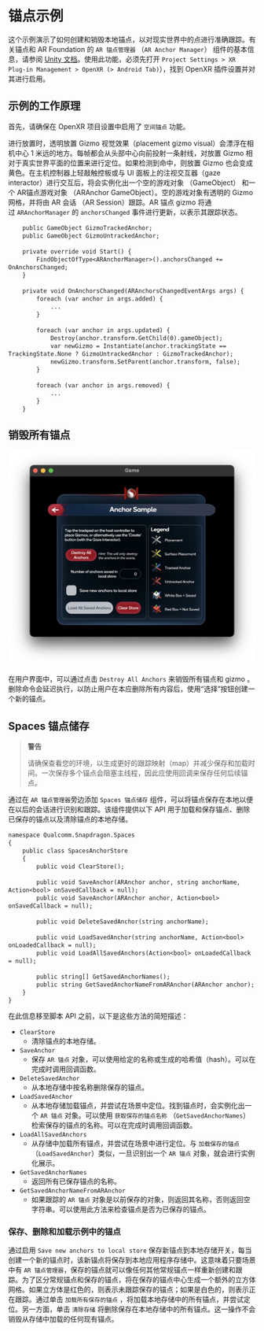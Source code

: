 # 锚点示例

这个示例演示了如何创建和销毁本地锚点，以对现实世界中的点进行准确跟踪。有关锚点和 AR Foundation 的 `AR 锚点管理器` （`AR Anchor Manager`） 组件的基本信息，请参阅 [Unity 文档](https://docs.unity3d.com/Packages/com.unity.xr.arfoundation@4.2/manual/anchor-manager.html)。使用此功能，必须先打开 `Project Settings > XR Plug-in Management > OpenXR (> Android Tab)`），找到 OpenXR 插件设置并对其进行启用。

## 示例的工作原理

首先，请确保在 OpenXR 项目设置中启用了 `空间锚点` 功能。

进行放置时，透明放置 Gizmo 视觉效果（placement gizmo visual）会漂浮在相机中心 1 米远的地方。每帧都会从头部中心向前投射一条射线，对放置 Gizmo 相对于真实世界平面的位置来进行定位。如果检测到命中，则放置 Gizmo 也会变成黄色。在主机控制器上轻敲触控板或与 UI 面板上的注视交互器（gaze interactor）进行交互后，将会实例化出一个空的游戏对象 （GameObject） 和一个 AR锚点游戏对象 （ARAnchor GameObject）。空的游戏对象有透明的 Gizmo 网格，并将由 AR 会话 （AR Session）跟踪。AR 锚点 gizmo 将通过 `ARAnchorManager` 的 `anchorsChanged` 事件进行更新，以表示其跟踪状态。

```
    public GameObject GizmoTrackedAnchor;
    public GameObject GizmoUntrackedAnchor;

    private override void Start() {
        FindObjectOfType<ARAnchorManager>().anchorsChanged += OnAnchorsChanged;
    }

    private void OnAnchorsChanged(ARAnchorsChangedEventArgs args) {
        foreach (var anchor in args.added) {
            ...
        }

        foreach (var anchor in args.updated) {
            Destroy(anchor.transform.GetChild(0).gameObject);
            var newGizmo = Instantiate(anchor.trackingState == TrackingState.None ? GizmoUntrackedAnchor : GizmoTrackedAnchor);
            newGizmo.transform.SetParent(anchor.transform, false);
        }

        foreach (var anchor in args.removed) {
            ...
        }
    }
```

## 销毁所有锚点

![1](./pic-AnchorSample/1.png)

在用户界面中，可以通过点击 `Destroy All Anchors` 来销毁所有锚点和 gizmo 。删除命令会延迟执行，以防止用户在本应删除所有内容后，使用“选择”按钮创建一个新的锚点。

## Spaces 锚点储存

> **警告**
>
> 请确保查看您的环境，以生成更好的跟踪映射（map）并减少保存和加载时间。一次保存多个锚点会阻塞主线程，因此应使用回调来保存任何后续锚点。

通过在 `AR 锚点管理器`旁边添加 `Spaces 锚点储存` 组件，可以将锚点保存在本地以便在以后的会话进行识别和跟踪。该组件提供以下 API 用于加载和保存锚点、删除已保存的锚点以及清除锚点的本地存储。

```
namespace Qualcomm.Snapdragon.Spaces
{
    public class SpacesAnchorStore
    {
        public void ClearStore();

        public void SaveAnchor(ARAnchor anchor, string anchorName, Action<bool> onSavedCallback = null);
        public void SaveAnchor(ARAnchor anchor, Action<bool> onSavedCallback = null);
        
        public void DeleteSavedAnchor(string anchorName);

        public void LoadSavedAnchor(string anchorName, Action<bool> onLoadedCallback = null);
        public void LoadAllSavedAnchors(Action<bool> onLoadedCallback = null);

        public string[] GetSavedAnchorNames();
        public string GetSavedAnchorNameFromARAnchor(ARAnchor anchor);
    }
}
```


在此信息移至脚本 API 之前，以下是这些方法的简短描述：

- `ClearStore`
    - 清除锚点的本地存储。
- `SaveAnchor`
    - 保存 `AR 锚点` 对象，可以使用给定的名称或生成的哈希值（hash）。可以在完成时调用回调函数。
- `DeleteSavedAnchor`
    - 从本地存储中按名称删除保存的锚点。
- `LoadSavedAnchor`
    - 从本地存储加载锚点，并尝试在场景中定位。找到锚点时，会实例化出一个 `AR 锚点` 对象。可以使用 `获取保存的锚点名称` （`GetSavedAnchorNames`）检索保存的锚点的名称。可以在完成时调用回调函数。
- `LoadAllSavedAnchors`
    - 从存储中加载所有锚点，并尝试在场景中进行定位。与 `加载保存的锚点` （`LoadSavedAnchor`）类似，一旦识别出一个 `AR 锚点` 对象，就会进行实例化展示。
- `GetSavedAnchorNames`
    - 返回所有已保存锚点的名称。
- `GetSavedAnchorNameFromARAnchor`
    - 如果跟踪的 `AR 锚点` 对象是以前保存的对象，则返回其名称，否则返回空字符串。可以使用此方法来检查锚点是否为已保存的锚点。

### 保存、删除和加载示例中的锚点

通过启用 `Save new anchors to local store` 保存新锚点到本地存储开关，每当创建一个新的锚点时，该新锚点将保存到本地应用程序存储中。这意味着只要场景中有 `AR 锚点管理器`，保存的锚点就可以像任何其他常规锚点一样重新创建和跟踪。为了区分常规锚点和保存的锚点，将在保存的锚点中心生成一个额外的立方体网格。如果立方体是红色的，则表示未跟踪保存的锚点；如果是白色的，则表示正在跟踪。通过单击 `加载所有保存的锚点` ，将加载本地存储中的所有锚点，并尝试定位。另一方面，单击 `清除存储` 将删除保存在本地存储中的所有锚点。这一操作不会销毁从存储中加载的任何现有锚点。
